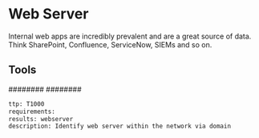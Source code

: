 # Web Server
Internal web apps are incredibly prevalent and are a great source of data. Think SharePoint, Confluence, ServiceNow, SIEMs and so on.



## Tools
########
########

```meta
ttp: T1000
requirements: 
results: webserver
description: Identify web server within the network via domain
```